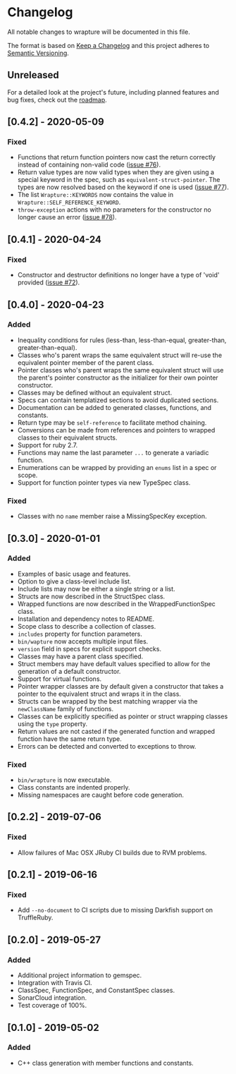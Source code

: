 # Changelog
All notable changes to wrapture will be documented in this file.

The format is based on [Keep a Changelog](https://keepachangelog.com/en/1.0.0/)
and this project adheres to [Semantic Versioning](https://semver.org/spec/v2.0.0.html).

## Unreleased
For a detailed look at the project's future, including planned features and bug
fixes, check out the
[roadmap](https://github.com/goatshriek/wrapture/blob/master/docs/roadmap.md).

## [0.4.2] - 2020-05-09
### Fixed
 - Functions that return function pointers now cast the return correctly instead
   of containing non-valid code
   ([issue #76](https://github.com/goatshriek/wrapture/issues/76)).
 - Return value types are now valid types when they are given using a special
   keyword in the spec, such as `equivalent-struct-pointer`. The types are now
   resolved based on the keyword if one is used
   ([issue #77](https://github.com/goatshriek/wrapture/issues/77)).
 - The list `Wrapture::KEYWORDS` now contains the value in
   `Wrapture::SELF_REFERENCE_KEYWORD`.
 - `throw-exception` actions with no parameters for the constructor no longer
   cause an error
   ([issue #78](https://github.com/goatshriek/wrapture/issues/78)).

## [0.4.1] - 2020-04-24
### Fixed
 - Constructor and destructor definitions no longer have a type of 'void'
   provided ([issue #72](https://github.com/goatshriek/wrapture/issues/72)).

## [0.4.0] - 2020-04-23
### Added
 - Inequality conditions for rules (less-than, less-than-equal, greater-than,
   greater-than-equal).
 - Classes who's parent wraps the same equivalent struct will re-use the
   equivalent pointer member of the parent class.
 - Pointer classes who's parent wraps the same equivalent struct will use the
   parent's pointer constructor as the initializer for their own pointer
   constructor.
 - Classes may be defined without an equivalent struct.
 - Specs can contain templatized sections to avoid duplicated sections.
 - Documentation can be added to generated classes, functions, and constants.
 - Return type may be `self-reference` to facilitate method chaining.
 - Conversions can be made from references and pointers to wrapped classes to
   their equivalent structs.
 - Support for ruby 2.7.
 - Functions may name the last parameter `...` to generate a variadic function.
 - Enumerations can be wrapped by providing an `enums` list in a spec or scope.
 - Support for function pointer types via new TypeSpec class.

### Fixed
 - Classes with no `name` member raise a MissingSpecKey exception.

## [0.3.0] - 2020-01-01
### Added
 - Examples of basic usage and features.
 - Option to give a class-level include list.
 - Include lists may now be either a single string or a list.
 - Structs are now described in the StructSpec class.
 - Wrapped functions are now described in the WrappedFunctionSpec class.
 - Installation and dependency notes to README.
 - Scope class to describe a collection of classes.
 - `includes` property for function parameters.
 - `bin/wapture` now accepts multiple input files.
 - `version` field in specs for explicit support checks.
 - Classes may have a parent class specified.
 - Struct members may have default values specified to allow for the generation
   of a default constructor.
 - Support for virtual functions.
 - Pointer wrapper classes are by default given a constructor that takes a
   pointer to the equivalent struct and wraps it in the class.
 - Structs can be wrapped by the best matching wrapper via the `newClassName`
   family of functions.
 - Classes can be explicitly specified as pointer or struct wrapping classes
   using the `type` property.
 - Return values are not casted if the generated function and wrapped function
   have the same return type.
 - Errors can be detected and converted to exceptions to throw.

### Fixed
 - `bin/wrapture` is now executable.
 - Class constants are indented properly.
 - Missing namespaces are caught before code generation.

## [0.2.2] - 2019-07-06
### Fixed
 - Allow failures of Mac OSX JRuby CI builds due to RVM problems.

## [0.2.1] - 2019-06-16
### Fixed
 - Add `--no-document` to CI scripts due to missing Darkfish support on
   TruffleRuby.

## [0.2.0] - 2019-05-27
### Added
 - Additional project information to gemspec.
 - Integration with Travis CI.
 - ClassSpec, FunctionSpec, and ConstantSpec classes.
 - SonarCloud integration.
 - Test coverage of 100%.

## [0.1.0] - 2019-05-02
### Added
 - C++ class generation with member functions and constants.
